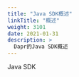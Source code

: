 ```yaml
---
title: "Java SDK概述"
linkTitle: "概述"
weight: 3101
date: 2021-01-31
description: >
  Dapr的Java SDK概述
---
```




Java SDK



